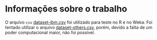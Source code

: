 # Informações sobre o trabalho
O arquivo `csv` [dataset-ibm.csv](datasets/dataset-ibm.csv) foi utilizado para teste no R e no Weka. Foi tentado utilizar o arquivo [dataset-others.csv](datasets/dataset-others.csv), porém, devido a falta de um poder computacional maior, não foi possível.